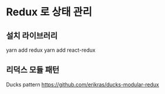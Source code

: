 # Redux 로 상태 관리

## 설치 라이브러리

yarn add redux
yarn add react-redux

## 리덕스 모듈 패턴

Ducks pattern
https://github.com/erikras/ducks-modular-redux
